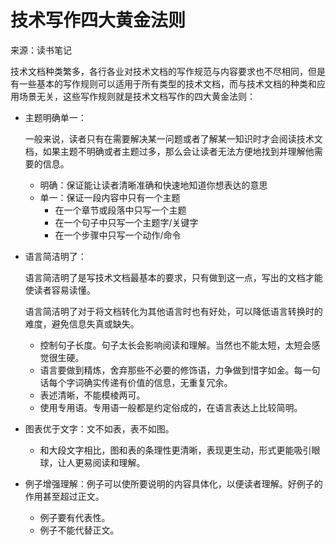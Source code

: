 # 技术写作四大黄金法则

来源：读书笔记


技术文档种类繁多，各行各业对技术文档的写作规范与内容要求也不尽相同，但是有一些基本的写作规则可以适用于所有类型的技术文档，而与技术文档的种类和应用场景无关，这些写作规则就是技术文档写作的四大黄金法则：

- 主题明确单一：

  一般来说，读者只有在需要解决某一问题或者了解某一知识时才会阅读技术文档，如果主题不明确或者主题过多，那么会让读者无法方便地找到并理解他需要的信息。

  - 明确：保证能让读者清晰准确和快速地知道你想表达的意思
  - 单一：保证一段内容中只有一个主题
    - 在一个章节或段落中只写一个主题
    - 在一个句子中只写一个主题字/关键字
    - 在一个步骤中只写一个动作/命令

- 语言简洁明了：

  语言简洁明了是写技术文档最基本的要求，只有做到这一点，写出的文档才能使读者容易读懂。

  语言简洁明了对于将文档转化为其他语言时也有好处，可以降低语言转换时的难度，避免信息失真或缺失。

  - 控制句子长度。句子太长会影响阅读和理解。当然也不能太短，太短会感觉很生硬。
  - 语言要做到精炼，舍弃那些不必要的修饰语，力争做到惜字如金。每一句话每个字词确实传递有价值的信息，无重复冗余。
  - 表述清晰，不能模棱两可。
  - 使用专用语。专用语一般都是约定俗成的，在语言表达上比较简明。

- 图表优于文字：文不如表，表不如图。
  - 和大段文字相比，图和表的条理性更清晰，表现更生动，形式更能吸引眼球，让人更易阅读和理解。
  
- 例子增强理解：例子可以使所要说明的内容具体化，以便读者理解。好例子的作用甚至超过正文。
  - 例子要有代表性。
  - 例子不能代替正文。








